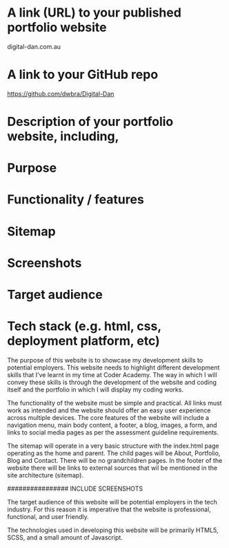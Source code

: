 # A link (URL) to your published portfolio website

digital-dan.com.au

# A link to your GitHub repo

https://github.com/dwbra/Digital-Dan

# Description of your portfolio website, including,

# Purpose
# Functionality / features
# Sitemap
# Screenshots
# Target audience
# Tech stack (e.g. html, css, deployment platform, etc)

The purpose of this website is to showcase my development skills to potential employers. This website needs to highlight different development skills that I've learnt in my time at Coder Academy. The way in which I will convey these skills is through the development of the website and coding itself and the portfolio in which I will display my coding works. 

The functionality of the website must be simple and practical. All links must work as intended and the website should offer an easy user experience across multiple devices. The core features of the website will include a navigation menu, main body content, a footer, a blog, images, a form, and links to social media pages as per the assessment guideline requirements. 

The sitemap will operate in a very basic structure with the index.html page operating as the home and parent. The child pages will be About, Portfolio, Blog and Contact. There will be no grandchildren pages. In the footer of the website there will be links to external sources that wil be mentioned in the site architecture (sitemap).

################ INCLUDE SCREENSHOTS

The target audience of this website will be potential employers in the tech industry. For this reason it is imperative that the website is professional, functional, and user friendly. 

The technologies used in developing this website will be primarily HTML5, SCSS, and a small amount of Javascript. 